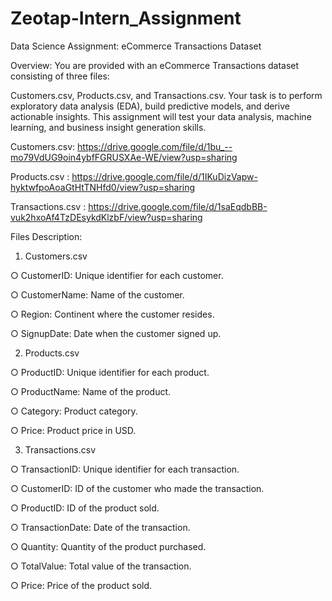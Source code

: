 # Zeotap-Intern_Assignment

Data Science Assignment: eCommerce Transactions Dataset

Overview:
You are provided with an eCommerce Transactions dataset consisting of three files:

Customers.csv, Products.csv, and Transactions.csv. Your task is to perform exploratory data analysis (EDA), build predictive models, and derive actionable insights. This
assignment will test your data analysis, machine learning, and business insight generation skills.

Customers.csv:
https://drive.google.com/file/d/1bu_--mo79VdUG9oin4ybfFGRUSXAe-WE/view?usp=sharing

Products.csv :
https://drive.google.com/file/d/1IKuDizVapw-hyktwfpoAoaGtHtTNHfd0/view?usp=sharing

Transactions.csv :
https://drive.google.com/file/d/1saEqdbBB-vuk2hxoAf4TzDEsykdKlzbF/view?usp=sharing

Files Description:

1. Customers.csv
   
○ CustomerID: Unique identifier for each customer.

○ CustomerName: Name of the customer.

○ Region: Continent where the customer resides.

○ SignupDate: Date when the customer signed up.


2. Products.csv
   
○ ProductID: Unique identifier for each product.

○ ProductName: Name of the product.

○ Category: Product category.

○ Price: Product price in USD.


3. Transactions.csv
   
○ TransactionID: Unique identifier for each transaction.

○ CustomerID: ID of the customer who made the transaction.

○ ProductID: ID of the product sold.

○ TransactionDate: Date of the transaction.

○ Quantity: Quantity of the product purchased.

○ TotalValue: Total value of the transaction.

○ Price: Price of the product sold.
